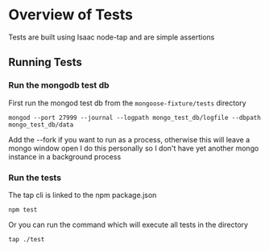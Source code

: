 # Overview of Tests

Tests are built using Isaac node-tap and are simple assertions

## Running Tests

### Run the mongodb test db
First run the mongod test db from the ``mongoose-fixture/tests`` directory 

    mongod --port 27999 --journal --logpath mongo_test_db/logfile --dbpath mongo_test_db/data

Add the --fork if you want to run as a process, otherwise this will leave a mongo window open
I do this personally so I don't have yet another mongo instance in a background process

### Run the tests

The tap cli is linked to the npm package.json 

    npm test

Or you can run the command which will execute all tests in the directory

    tap ./test 
